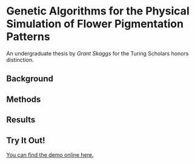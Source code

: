 # Genetic Algorithms for the Physical Simulation of Flower Pigmentation Patterns

An undergraduate thesis by _Grant Skaggs_ for the Turing Scholars honors distinction.

## Background

## Methods

## Results

## Try It Out!

[You can find the demo online here.](https://reaction-diffusion.herokuapp.com/)
